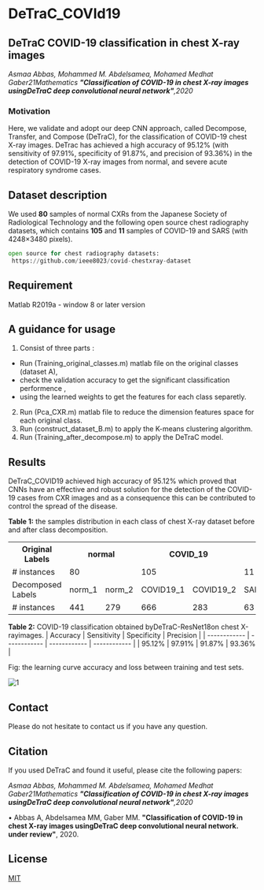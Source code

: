 #   DeTraC_COVId19

##        DeTraC COVID-19 classification in chest X-ray images 

*Asmaa Abbas, Mohammed M. Abdelsamea, Mohamed Medhat Gaber21Mathematics **"Classification of COVID-19 in chest X-ray images usingDeTraC 
deep convolutional neural network"**,2020*

### Motivation
 Here, we validate and adopt our deep CNN approach, called Decompose, Transfer, and Compose (DeTraC), for the classification of COVID-19 chest X-ray images. DeTrac has achieved a high accuracy of 95.12% (with sensitivity of 97.91%, specificity of 91.87%, and precision of 93.36%) in the detection of COVID-19 X-ray images from normal, and severe acute respiratory syndrome cases. 
 
 
## **Dataset description**

We used **80** samples of normal CXRs from the Japanese Society of Radiological Technology and the following open source chest radiography datasets, which contains **105** and **11** samples of COVID-19 and SARS (with 4248×3480 pixels).


```python
open source for chest radiography datasets:
 https://github.com/ieee8023/covid-chestxray-dataset
```
## **Requirement**

Matlab R2019a - window 8 or later version

## A guidance for usage

1. Consist of three parts :
- Run (Training_original_classes.m) matlab file on the original classes (dataset A),
- check the validation accuracy to get the significant classification performence ,
- using the learned weights to get the features for each class separetly.
2. Run (Pca_CXR.m) matlab file to reduce the dimension features space for each original class.
3. Run (construct_dataset_B.m) to apply the K-means clustering algorithm.
4. Run (Training_after_decompose.m) to apply the DeTraC model.

## **Results**

DeTraC_COVID19 achieved high accuracy of 95.12% which proved that CNNs have an effective and robust solution for the detection 
of the COVID-19 cases from CXR images and as a consequence this can be contributed to control the spread of the disease.


**Table 1:** the samples distribution in each class of chest X-ray dataset before and after class decomposition.

<table>
  <tr>
    <th>Original <br>Labels</th>
    <th colspan="2">normal</th>
    <th colspan="2">COVID_19</th>
    <th colspan="2">SARS</th>
  </tr>
  <tr>
    <td># instances</td>
    <td colspan="2">80</td>
    <td colspan="2">105</td>
    <td colspan="2">11</td>
  </tr>
  <tr>
    <td>Decomposed<br>Labels</td>
    <td>norm_1</td>
    <td>norm_2</td>
    <td>COVID19_1</td>
    <td>COVID19_2</td>
    <td>SARS_1</td>
    <td>SARS_2</td>
  </tr>
  <tr>
    <td># instances</td>
    <td>441</td>
    <td>279</td>
    <td>666</td>
    <td>283</td>
    <td>63</td>
    <td>36</td>
  </tr>
</table>

**Table 2:** COVID-19 classification obtained byDeTraC-ResNet18on chest X-rayimages.
|  Accuracy | Sensitivity  |  Specificity |  Precision |
| ------------ | ------------ | ------------ | ------------ |
|  95.12%      | 97.91%      |      91.87%  |  93.36% |

 Fig: the learning curve accuracy and loss between training and test sets.

![1](https://github.com/asmaa4may/DeTraC_COVId19/blob/master/images/Learning%20curve.png ) 


## Contact
Please do not hesitate to contact us if you have any question. 

## Citation

 If you used DeTraC and found it useful, please cite the following papers:
 
*Asmaa Abbas, Mohammed M. Abdelsamea, Mohamed Medhat Gaber21Mathematics **"Classification of COVID-19 in chest X-ray images usingDeTraC 
deep convolutional neural network"**,2020*

•	Abbas A, Abdelsamea MM, Gaber MM. **"Classification of COVID-19 in chest X-ray images usingDeTraC deep convolutional neural network. under review"**, 2020.

 
## License
[MIT](https://github.com/asmaa4may/DeTraC_COVId19/blob/master/LICENSE)





